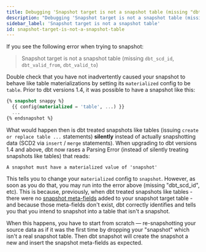 ```yaml
---
title: Debugging 'Snapshot target is not a snapshot table (missing "dbt_scd_id", "dbt_valid_from", "dbt_valid_to")' errors.
description: "Debugging 'Snapshot target is not a snapshot table (missing "dbt_scd_id", "dbt_valid_from", "dbt_valid_to")' errors"
sidebar_label: 'Snapshot target is not a snapshot table'
id: snapshot-target-is-not-a-snapshot-table
---
```


If you see the following error when trying to snapshot:

> Snapshot target is not a snapshot table (missing `dbt_scd_id`, `dbt_valid_from`, `dbt_valid_to`)

Double check that you have not inadvertently caused your snapshot to behave like table materializations by setting its `materialized` config to be `table`. Prior to dbt versions 1.4,
it was possible to have a snapshot like this:

```sql
{% snapshot snappy %}
  {{ config(materialized = 'table', ...) }}
  ...
{% endsnapshot %}
```

What would happen then is dbt treated snapshots like tables (issuing `create or replace table ...` statements) **silently** instead of actually snapshotting data (SCD2 via `insert` / `merge` statements). When upgrading to dbt
versions 1.4 and above, dbt now rases a Parsing Error (instead of silently treating snapshots like tables) that reads:

```
A snapshot must have a materialized value of 'snapshot'
```

This tells you to change your `materialized` config to `snapshot`. However, as soon as you do that, you may run into the error above (missing "dbt_scd_id", etc). This is because, previously, when
dbt treated snapshots like tables - there were no [snapshot meta-fields](/docs/build/snapshots#snapshot-meta-fields) added to your snapshot target table - and because those
meta-fields don't exist, dbt correctly identifies and tells you that you intend to snapshot into a table that isn't a snapshot.

When this happens, you have to start from scratch &mdash; re-snapshotting your source data as if it was the first time by dropping your "snapshot" which isn't a real snapshot table. Then dbt snapshot
will create the snapshot a new and insert the snapshot meta-fields as expected.
